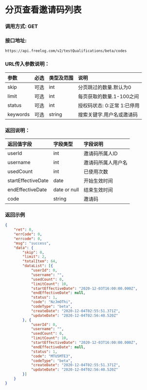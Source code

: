# 分页查看邀请码列表

### 调用方式: GET

### 接口地址:

```
https://api.freelog.com/v2/testQualifications/beta/codes
```

### URL传入参数说明：

| 参数 | 必选 | 类型及范围 | 说明 |
| :--- | :--- | :--- | :--- |
| skip | 可选 | int | 分页跳过的数量.默认为0 |
| limit | 可选 | int | 每页获取的数量.1-100之间 |
| status | 可选 | int | 授权码状态: 0:正常 1:已停用 |
| keywords | 可选 | string | 搜索关键字.用户名或邀请码 |


### 返回说明：

| 返回值字段 | 字段类型 | 字段说明 |
| :--- | :--- | :--- |
| userId | int | 邀请码所属人ID |
| username | int | 邀请码所属人用户名 |
| usedCount | int | 已使用次数 |
| startEffectiveDate | date | 开始生效时间 |
| endEffectiveDate | date or null | 结束生效时间 |
| code | string | 邀请码 |


### 返回示例

```json
{
	"ret": 0,
	"errCode": 0,
	"errcode": 0,
	"msg": "success",
	"data": {
		"skip": 0,
		"limit": 2,
		"totalItem": 64,
		"dataList": [{
			"userId": 0,
			"username": "",
			"usedCount": 0,
			"limitCount": 10,
			"startEffectiveDate": "2020-12-03T16:00:00.000Z",
			"endEffectiveDate": null,
			"status": 1,
			"code": "NzJmOThi",
			"codeType": "beta",
			"createDate": "2020-12-04T02:55:51.371Z",
			"updateDate": "2020-12-04T02:56:40.520Z"
		}, {
			"userId": 0,
			"username": "",
			"usedCount": 0,
			"limitCount": 10,
			"startEffectiveDate": "2020-12-03T16:00:00.000Z",
			"endEffectiveDate": null,
			"status": 1,
			"code": "MTU5MTE3",
			"codeType": "beta",
			"createDate": "2020-12-04T02:55:51.371Z",
			"updateDate": "2020-12-04T02:56:40.520Z"
		}]
	}
}
```

